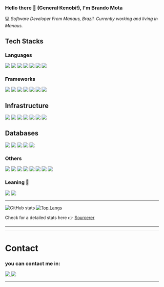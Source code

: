 ### Hello there 👋 ~~(General Kenobi!)~~, I'm Brando Mota
:computer: _Software Developer From Manaus, Brazil. Currently working and living in Manaus._


## Tech Stacks

### Languages
<p float="left">
<img src="https://img.shields.io/badge/-Java-white?style=flat&logo=java&logoColor=red">
<img src="https://img.shields.io/badge/-Python-2076F8?style=flat&logo=python&logoColor=yellow">
<img src="https://img.shields.io/badge/-Javascript-2076F8?style=flat&logo=javascript&logoColor=yellow">
<img src="https://img.shields.io/badge/-Csharp-e303fc?style=flat&logo=C-sharp&logoColor=white">
<img src="https://img.shields.io/badge/-Typescript-2076F8?style=flat&logo=typescript&logoColor=white">
<img src="https://img.shields.io/badge/-HTML-2076F8?style=flat&logo=HTML5&logoColor=red">
<img src="https://img.shields.io/badge/-CSS-e303fc?style=flat&logo=CSS3&logoColor=white">
</p>

### Frameworks
<p float="left">
<img src="https://img.shields.io/badge/-Spring-03fc0b?style=flat&logo=spring&logoColor=white">
<img src="https://img.shields.io/badge/-Quarkus-2076F8?style=flat&logo=quarkus&logoColor=white">
<img src="https://img.shields.io/badge/-Angular-2076F8?style=flat&logo=angular&logoColor=red">
<img src="https://img.shields.io/badge/-Django-02a307?style=flat&logo=django&logoColor=red">
<img src="https://img.shields.io/badge/-Express-02a307?style=flat&logo=express&logoColor=red">
<img src="https://img.shields.io/badge/-HapiJS-718072?style=flat&logo=hapi&logoColor=red">
<img src="https://img.shields.io/badge/-.Net-e303fc?style=flat&logo=.net&logoColor=red">
</p>

## Infrastructure
<p float="left">
<img src="https://img.shields.io/badge/-docker-2076F8?style=flat&logo=docker&logoColor=white">
<img src="https://img.shields.io/badge/-kubernetes-2076F8?style=flat&logo=kubernetes&logoColor=white">
<img src="https://img.shields.io/badge/-rancher-242f9e?style=flat&logo=rancher&logoColor=white">
<img src="https://img.shields.io/badge/-jenkins-a1a60a?style=flat&logo=jenkins">
<img src="https://img.shields.io/badge/-gitlab-fff?style=flat&logo=gitlab&logoColor=white">
<img src="https://img.shields.io/badge/-travis-fff?style=flat&logo=travis&logoColor=white">
<img src="https://img.shields.io/badge/-google%20cloud%20plataform-fff?style=flat&logo=google-cloud">
</p>

## Databases
<p float="left">
<img src="https://img.shields.io/badge/-postgresql-fff?style=flat&logo=postgresql&logoColor=blue">
<img src="https://img.shields.io/badge/-oracle%20PL/SQL-fff?style=flat&logo=oracle&logoColor=red">
<img src="https://img.shields.io/badge/-mysql-fff?style=flat&logo=mysql">
<img src="https://img.shields.io/badge/-mongoDB-fff?style=flat&logo=mongoDB">
<img src="https://img.shields.io/badge/-MS%20SQL%20Server-2076F8?style=flat&logo=microsoft-sql-server">
</p>

### Others
<p float="left">
<img src="https://img.shields.io/badge/-elasticsearch-yellow?style=flat&logo=elasticsearch">
<img src="https://img.shields.io/badge/-rabbitmq-red?style=flat&logo=rabbitmq">
<img src="https://img.shields.io/badge/-mosquito-2076F8?style=flat&logo=eclipse-mosquitto">
<img src="https://img.shields.io/badge/-arduino-white?style=flat&logo=arduino">
<img src="https://img.shields.io/badge/-raspberry-blue?style=flat&logo=raspberry-pi">
<img src="https://img.shields.io/badge/-linux-white?style=flat&logo=linux">
<img src="https://img.shields.io/badge/-openCV-white?style=flat&logo=opencv">
<img src="https://img.shields.io/badge/-arduino-white?style=flat&logo=arduino">
</p>

### Leaning 🌱
<p float="left">
<img src="https://img.shields.io/badge/-Go-2076F8?style=flat&logo=go&logoColor=white">
<img src="https://img.shields.io/badge/-ReactJS-2076F8?style=flat&logo=react&logoColor=white">
</p>

---

![GitHub stats](https://github-readme-stats.vercel.app/api?username=brandomota&show_icons=true&hide_border=true)
[![Top Langs](https://github-readme-stats.vercel.app/api/top-langs/?username=brandomota)](https://github.com/brandomota/github-readme-stats)


Check for a detailed stats here :point_right: [Sourcerer](https://sourcerer.io/brandomota)

---
---

# Contact
### you can contact me in:
<p float="left">
<a href="https://www.linkedin.com/in/brando-mota/">
<img src="https://img.shields.io/badge/-linkedin-white?style=flat&logo=linkedin&logoColor=blue">
</a>
<a href="mailto://bmota45@gmail.com">
<img src="https://img.shields.io/badge/-gmail-white?style=flat&logo=gmail&logoColor=red">
</a>
</p>


---
<!--
**brandomota/brandomota** is a ✨ _special_ ✨ repository because its `README.md` (this file) appears on your GitHub profile.

Here are some ideas to get you started:

- 🔭 I’m currently working on ...
- 🌱 I’m currently learning ...
- 👯 I’m looking to collaborate on ...
- 🤔 I’m looking for help with ...
- 💬 Ask me about ...
- 📫 How to reach me: ...
- 😄 Pronouns: ...
- ⚡ Fun fact: ...
-->
